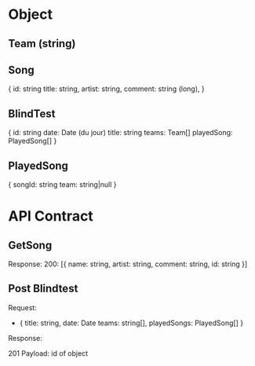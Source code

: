 
# Object

## Team (string)

## Song 

{
    id: string
    title: string,
    artist: string,
    comment: string (long),
}

## BlindTest

{
    id: string
    date: Date (du jour)
    title: string
    teams: Team[]
    playedSong: PlayedSong[]
}

## PlayedSong

{
    songId: string
    team: string|null
}

# API Contract

## GetSong

Response:
200: [{
    name: string,
    artist: string,
    comment: string,
    id: string
}]

## Post Blindtest

Request:
- {
    title: string,
    date: Date
    teams: string[],
    playedSongs: PlayedSong[]
}

Response:

201
Payload: id of object